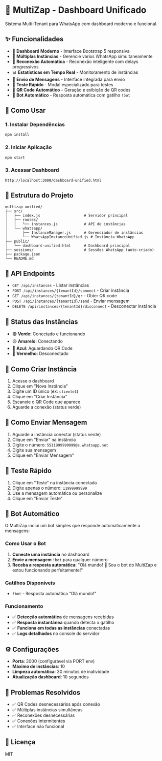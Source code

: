 # 🚀 MultiZap - Dashboard Unificado

Sistema Multi-Tenant para WhatsApp com dashboard moderno e funcional.

## ✨ Funcionalidades

- 🎯 **Dashboard Moderno** - Interface Bootstrap 5 responsiva
- 📱 **Múltiplas Instâncias** - Gerencie vários WhatsApp simultaneamente  
- 🔄 **Reconexão Automática** - Reconexão inteligente com delays progressivos
- 📊 **Estatísticas em Tempo Real** - Monitoramento de instâncias
- 💬 **Envio de Mensagens** - Interface integrada para envio
- 🧪 **Teste Rápido** - Modal especializado para testes
- 📱 **QR Code Automático** - Geração e exibição de QR codes
- 🤖 **Bot Automático** - Resposta automática com gatilho `!bot`

## 🚀 Como Usar

### 1. Instalar Dependências
```bash
npm install
```

### 2. Iniciar Aplicação
```bash
npm start
```

### 3. Acessar Dashboard
```
http://localhost:3000/dashboard-unified.html
```

## 📁 Estrutura do Projeto

```
multizap-unified/
├── src/
│   ├── index.js                    # Servidor principal
│   ├── routes/
│   │   └── instances.js            # API de instâncias
│   └── whatsapp/
│       ├── InstanceManager.js      # Gerenciador de instâncias
│       └── WhatsAppInstanceUnified.js # Instância WhatsApp
├── public/
│   └── dashboard-unified.html      # Dashboard principal
├── sessions/                       # Sessões WhatsApp (auto-criado)
├── package.json
└── README.md
```

## 🔧 API Endpoints

- `GET /api/instances` - Listar instâncias
- `POST /api/instances/{tenantId}/connect` - Criar instância
- `GET /api/instances/{tenantId}/qr` - Obter QR code
- `POST /api/instances/{tenantId}/send` - Enviar mensagem
- `DELETE /api/instances/{tenantId}/disconnect` - Desconectar instância

## 🎯 Status das Instâncias

- 🟢 **Verde**: Conectado e funcionando
- 🟡 **Amarelo**: Conectando
- 🔵 **Azul**: Aguardando QR Code
- 🔴 **Vermelho**: Desconectado

## 📱 Como Criar Instância

1. Acesse o dashboard
2. Clique em "Nova Instância"
3. Digite um ID único (ex: `cliente1`)
4. Clique em "Criar Instância"
5. Escaneie o QR Code que aparece
6. Aguarde a conexão (status verde)

## 💬 Como Enviar Mensagem

1. Aguarde a instância conectar (status verde)
2. Clique em "Enviar" na instância
3. Digite o número: `5511999999999@s.whatsapp.net`
4. Digite sua mensagem
5. Clique em "Enviar Mensagem"

## 🧪 Teste Rápido

1. Clique em "Teste" na instância conectada
2. Digite apenas o número: `11999999999`
3. Use a mensagem automática ou personalize
4. Clique em "Enviar Teste"

## 🤖 Bot Automático

O MultiZap inclui um bot simples que responde automaticamente a mensagens:

### Como Usar o Bot

1. **Conecte uma instância** no dashboard
2. **Envie a mensagem** `!bot` para qualquer número
3. **Receba a resposta automática**: "Olá mundo! 👋 Sou o bot do MultiZap e estou funcionando perfeitamente!"

### Gatilhos Disponíveis

- `!bot` - Resposta automática "Olá mundo!"

### Funcionamento

- ✅ **Detecção automática** de mensagens recebidas
- ✅ **Resposta instantânea** quando detecta o gatilho
- ✅ **Funciona em todas as instâncias** conectadas
- ✅ **Logs detalhados** no console do servidor

## ⚙️ Configurações

- **Porta**: 3000 (configurável via PORT env)
- **Máximo de instâncias**: 10
- **Limpeza automática**: 30 minutos de inatividade
- **Atualização dashboard**: 10 segundos

## 🐛 Problemas Resolvidos

- ✅ QR Codes desnecessários após conexão
- ✅ Múltiplas instâncias simultâneas
- ✅ Reconexões desnecessárias
- ✅ Conexões intermitentes
- ✅ Interface não funcional

## 📄 Licença

MIT